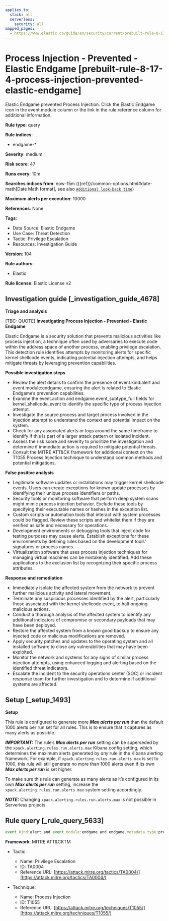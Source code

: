 ```yaml
---
applies_to:
  stack: all
  serverless:
    security: all
mapped_pages:
  - https://www.elastic.co/guide/en/security/current/prebuilt-rule-8-17-4-process-injection-prevented-elastic-endgame.html
---
```


# Process Injection - Prevented - Elastic Endgame [prebuilt-rule-8-17-4-process-injection-prevented-elastic-endgame]

Elastic Endgame prevented Process Injection. Click the Elastic Endgame icon in the event.module column or the link in the rule.reference column for additional information.

**Rule type**: query

**Rule indices**:

* endgame-*

**Severity**: medium

**Risk score**: 47

**Runs every**: 10m

**Searches indices from**: now-15m ({{ref}}/common-options.html#date-math[Date Math format], see also [`Additional look-back time`](docs-content://solutions/security/detect-and-alert/create-detection-rule.md#rule-schedule))

**Maximum alerts per execution**: 10000

**References**: None

**Tags**:

* Data Source: Elastic Endgame
* Use Case: Threat Detection
* Tactic: Privilege Escalation
* Resources: Investigation Guide

**Version**: 104

**Rule authors**:

* Elastic

**Rule license**: Elastic License v2

## Investigation guide [_investigation_guide_4678]

**Triage and analysis**

[TBC: QUOTE]
**Investigating Process Injection - Prevented - Elastic Endgame**

Elastic Endgame is a security solution that prevents malicious activities like process injection, a technique often used by adversaries to execute code within the address space of another process, enabling privilege escalation. This detection rule identifies attempts by monitoring alerts for specific kernel shellcode events, indicating potential injection attempts, and helps mitigate threats by leveraging prevention capabilities.

**Possible investigation steps**

* Review the alert details to confirm the presence of event.kind:alert and event.module:endgame, ensuring the alert is related to Elastic Endgame’s prevention capabilities.
* Examine the event.action and endgame.event_subtype_full fields for kernel_shellcode_event to identify the specific type of process injection attempt.
* Investigate the source process and target process involved in the injection attempt to understand the context and potential impact on the system.
* Check for any associated alerts or logs around the same timeframe to identify if this is part of a larger attack pattern or isolated incident.
* Assess the risk score and severity to prioritize the investigation and determine if immediate action is required to mitigate potential threats.
* Consult the MITRE ATT&CK framework for additional context on the T1055 Process Injection technique to understand common methods and potential mitigations.

**False positive analysis**

* Legitimate software updates or installations may trigger kernel shellcode events. Users can create exceptions for known update processes by identifying their unique process identifiers or paths.
* Security tools or monitoring software that perform deep system scans might mimic process injection behavior. Exclude these tools by specifying their executable names or hashes in the exception list.
* Custom scripts or automation tools that interact with system processes could be flagged. Review these scripts and whitelist them if they are verified as safe and necessary for operations.
* Development environments or debugging tools that inject code for testing purposes may cause alerts. Establish exceptions for these environments by defining rules based on the development tools' signatures or process names.
* Virtualization software that uses process injection techniques for managing virtual machines can be mistakenly identified. Add these applications to the exclusion list by recognizing their specific process attributes.

**Response and remediation**

* Immediately isolate the affected system from the network to prevent further malicious activity and lateral movement.
* Terminate any suspicious processes identified by the alert, particularly those associated with the kernel shellcode event, to halt ongoing malicious actions.
* Conduct a thorough analysis of the affected system to identify any additional indicators of compromise or secondary payloads that may have been deployed.
* Restore the affected system from a known good backup to ensure any injected code or malicious modifications are removed.
* Apply security patches and updates to the operating system and all installed software to close any vulnerabilities that may have been exploited.
* Monitor the network and systems for any signs of similar process injection attempts, using enhanced logging and alerting based on the identified threat indicators.
* Escalate the incident to the security operations center (SOC) or incident response team for further investigation and to determine if additional systems are affected.


## Setup [_setup_1493]

**Setup**

This rule is configured to generate more ***Max alerts per run*** than the default 1000 alerts per run set for all rules. This is to ensure that it captures as many alerts as possible.

***IMPORTANT:*** The rule’s ***Max alerts per run*** setting can be superseded by the `xpack.alerting.rules.run.alerts.max` Kibana config setting, which determines the maximum alerts generated by *any* rule in the Kibana alerting framework. For example, if `xpack.alerting.rules.run.alerts.max` is set to 1000, this rule will still generate no more than 1000 alerts even if its own ***Max alerts per run*** is set higher.

To make sure this rule can generate as many alerts as it’s configured in its own ***Max alerts per run*** setting, increase the `xpack.alerting.rules.run.alerts.max` system setting accordingly.

***NOTE:*** Changing `xpack.alerting.rules.run.alerts.max` is not possible in Serverless projects.


## Rule query [_rule_query_5633]

```js
event.kind:alert and event.module:endgame and endgame.metadata.type:prevention and (event.action:kernel_shellcode_event or endgame.event_subtype_full:kernel_shellcode_event)
```

**Framework**: MITRE ATT&CKTM

* Tactic:

    * Name: Privilege Escalation
    * ID: TA0004
    * Reference URL: [https://attack.mitre.org/tactics/TA0004/](https://attack.mitre.org/tactics/TA0004/)

* Technique:

    * Name: Process Injection
    * ID: T1055
    * Reference URL: [https://attack.mitre.org/techniques/T1055/](https://attack.mitre.org/techniques/T1055/)



